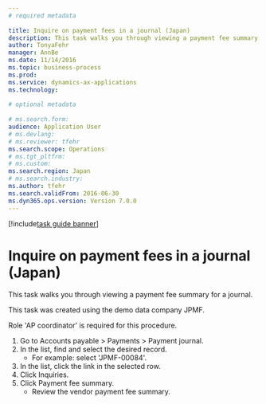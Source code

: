 ```yaml
--- 
# required metadata 
 
title: Inquire on payment fees in a journal (Japan)
description: This task walks you through viewing a payment fee summary for a journal. 
author: TonyaFehr 
manager: AnnBe 
ms.date: 11/14/2016
ms.topic: business-process 
ms.prod:  
ms.service: dynamics-ax-applications 
ms.technology:  
 
# optional metadata 
 
# ms.search.form:   
audience: Application User 
# ms.devlang:  
# ms.reviewer: tfehr 
ms.search.scope: Operations 
# ms.tgt_pltfrm:  
# ms.custom:  
ms.search.region: Japan
# ms.search.industry: 
ms.author: tfehr 
ms.search.validFrom: 2016-06-30 
ms.dyn365.ops.version: Version 7.0.0 
---
```


[!include[task guide banner](../../includes/task-guide-banner.md)]

# Inquire on payment fees in a journal (Japan)

This task walks you through viewing a payment fee summary for a journal. 



This task was created using the demo data company JPMF.



Role 'AP coordinator' is required for this procedure.

1. Go to Accounts payable > Payments > Payment journal.
2. In the list, find and select the desired record.
    * For example: select 'JPMF-00084'.  
3. In the list, click the link in the selected row.
4. Click Inquiries.
5. Click Payment fee summary.
    * Review the vendor payment fee summary.  

